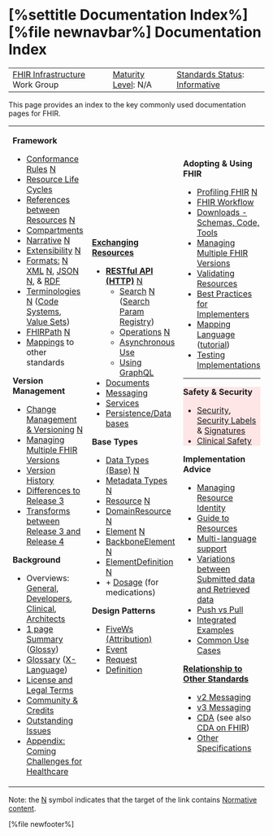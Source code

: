 \[%settitle Documentation Index%\]
\[%file newnavbar%\]
Documentation Index
===================

|                                                                                        |                                               |                                                                                         |
|----------------------------------------------------------------------------------------|-----------------------------------------------|-----------------------------------------------------------------------------------------|
| [FHIR Infrastructure](http://www.hl7.org/Special/committees/fiwg/index.cfm) Work Group | [Maturity Level](versions.html#maturity): N/A | [Standards Status](versions.html#std-process): [Informative](versions.html#std-process) |

This page provides an index to the key commonly used documentation pages for FHIR.

<table>
<colgroup>
<col width="33%" />
<col width="33%" />
<col width="33%" />
</colgroup>
<tbody>
<tr class="odd">
<td><p><strong>Framework</strong></p>
<ul>
<li><a href="conformance-rules.html">Conformance Rules</a> <a href="versions.html#std-process" class="normative-flag" title="Normative Content">N</a></li>
<li><a href="lifecycle.html">Resource Life Cycles</a></li>
<li><a href="references.html">References between Resources</a> <a href="versions.html#std-process" class="normative-flag" title="Normative Content">N</a></li>
<li><a href="compartmentdefinition.html">Compartments</a></li>
<li><a href="narrative.html">Narrative</a> <a href="versions.html#std-process" class="normative-flag" title="Normative Content">N</a></li>
<li><a href="extensibility.html">Extensibility</a> <a href="versions.html#std-process" class="normative-flag" title="Normative Content">N</a></li>
<li><a href="formats.html">Formats:</a> <a href="versions.html#std-process" class="normative-flag" title="Normative Content">N</a> <a href="xml.html">XML</a> <a href="versions.html#std-process" class="normative-flag" title="Normative Content">N</a>, <a href="json.html">JSON</a> <a href="versions.html#std-process" class="normative-flag" title="Normative Content">N</a>, &amp; <a href="rdf.html">RDF</a></li>
<li><a href="terminologies.html">Terminologies</a> <a href="versions.html#std-process" class="normative-flag" title="Normative Content">N</a> (<a href="terminologies-systems.html">Code Systems</a>, <a href="terminologies-valuesets.html">Value Sets</a>)</li>
<li><a href="fhirpath.html">FHIRPath</a> <a href="versions.html#std-process" class="normative-flag" title="Normative Content">N</a></li>
<li><a href="mappings.html">Mappings</a> to other standards</li>
</ul>
<p><strong>Version Management</strong></p>
<ul>
<li><a href="versions.html">Change Management &amp; Versioning</a> <a href="versions.html#std-process" class="normative-flag" title="Normative Content">N</a></li>
<li><a href="versioning.html">Managing Multiple FHIR Versions</a></li>
<li><a href="history.html">Version History</a></li>
<li><a href="diff.html">Differences to Release 3</a></li>
<li><a href="r3maps.html">Transforms between Release 3 and Release 4</a></li>
</ul>
<p><strong>Background</strong></p>
<ul>
<li>Overviews: <a href="overview.html">General</a>, <a href="overview-dev.html">Developers</a>,<br />
<a href="overview-clinical.html">Clinical</a>, <a href="overview-arch.html">Architects</a></li>
<li><a href="summary.html">1 page Summary</a> (<a href="fhir-glossy.pdf">Glossy</a>)</li>
<li><a href="help.html">Glossary</a> (<a href="glossary.html">X-Language</a>)</li>
<li><a href="license.html">License and Legal Terms</a></li>
<li><a href="credits.html">Community &amp; Credits</a></li>
<li><a href="todo.html">Outstanding Issues</a></li>
<li><a href="change.html">Appendix: Coming Challenges for Healthcare</a></li>
</ul></td>
<td><p><strong><a href="exchange-module.html">Exchanging Resources</a></strong></p>
<ul>
<li><a href="http.html"><strong>RESTful API (HTTP)</strong></a> <a href="versions.html#std-process" class="normative-flag" title="Normative Content">N</a>
<ul>
<li><a href="search.html">Search</a> <a href="versions.html#std-process" class="normative-flag" title="Normative Content">N</a> (<a href="searchparameter-registry.html">Search Param Registry</a>)</li>
<li><a href="operations.html">Operations</a> <a href="versions.html#std-process" class="normative-flag" title="Normative Content">N</a></li>
<li><a href="async.html">Asynchronous Use</a></li>
<li><a href="graphql.html">Using GraphQL</a></li>
</ul></li>
<li><a href="documents.html">Documents</a></li>
<li><a href="messaging.html">Messaging</a></li>
<li><a href="services.html">Services</a></li>
<li><a href="storage.html">Persistence/Data bases</a></li>
</ul>
<p><strong>Base Types</strong></p>
<ul>
<li><a href="datatypes.html">Data Types (Base)</a> <a href="versions.html#std-process" class="normative-flag" title="Normative Content">N</a></li>
<li><a href="metadatatypes.html">Metadata Types</a> <a href="versions.html#std-process" class="normative-flag" title="Normative Content">N</a></li>
<li><a href="resource.html">Resource</a> <a href="versions.html#std-process" class="normative-flag" title="Normative Content">N</a></li>
<li><a href="domainresource.html">DomainResource</a> <a href="versions.html#std-process" class="normative-flag" title="Normative Content">N</a></li>
<li><a href="element.html">Element</a> <a href="versions.html#std-process" class="normative-flag" title="Normative Content">N</a></li>
<li><a href="backboneelement.html">BackboneElement</a> <a href="versions.html#std-process" class="normative-flag" title="Normative Content">N</a></li>
<li><a href="elementdefinition.html">ElementDefinition</a> <a href="versions.html#std-process" class="normative-flag" title="Normative Content">N</a></li>
<li>+ <a href="dosage.html">Dosage</a> (for medications)</li>
</ul>
<p><strong>Design Patterns</strong></p>
<ul>
<li><a href="fivews.html">FiveWs (Attribution)</a></li>
<li><a href="event.html">Event</a></li>
<li><a href="request.html">Request</a></li>
<li><a href="definition.html">Definition</a></li>
</ul></td>
<td><p><strong>Adopting &amp; Using FHIR</strong></p>
<ul>
<li><a href="profiling.html">Profiling FHIR</a> <a href="versions.html#std-process" class="normative-flag" title="Normative Content">N</a></li>
<li><a href="workflow.html">FHIR Workflow</a></li>
<li><a href="downloads.html">Downloads - Schemas, Code, Tools</a></li>
<li><a href="versioning.html">Managing Multiple FHIR Versions</a></li>
<li><a href="validation.html">Validating Resources</a></li>
<li><a href="best-practices.html">Best Practices for Implementers</a></li>
<li><a href="mapping-language.html">Mapping Language</a> (<a href="mapping-tutorial.html">tutorial</a>)</li>
<li><a href="testing.html">Testing Implementations</a></li>
</ul>
<hr />
<div style="background-color: #ffe6e6">
<p><strong>Safety &amp; Security</strong></p>
<ul>
<li><a href="security.html">Security</a>, <a href="security-labels.html">Security Labels</a> &amp; <a href="signatures.html">Signatures</a></li>
<li><a href="safety.html">Clinical Safety</a></li>
</ul>
</div>
<p><strong>Implementation Advice</strong></p>
<ul>
<li><a href="managing.html">Managing Resource Identity</a></li>
<li><a href="resourceguide.html">Guide to Resources</a></li>
<li><a href="languages.html">Multi-language support</a></li>
<li><a href="updates.html">Variations between Submitted data and Retrieved data</a></li>
<li><a href="pushpull.html">Push vs Pull</a></li>
<li><a href="integrated-examples.html">Integrated Examples</a></li>
<li><a href="usecases.html">Common Use Cases</a></li>
</ul>
<p><a href="comparison.html"><strong>Relationship to Other Standards</strong></a></p>
<ul>
<li><a href="comparison-v2.html">v2 Messaging</a></li>
<li><a href="comparison-v3.html">v3 Messaging</a></li>
<li><a href="comparison-cda.html">CDA</a> (see also <a href="cda-intro.html">CDA on FHIR</a>)</li>
<li><a href="comparison-other.html">Other Specifications</a></li>
</ul></td>
</tr>
</tbody>
</table>

Note: the <a href="versions.html#std-process" class="normative-flag" title="Normative Content">N</a> symbol indicates that the target of the link contains [Normative content](versions.html#std-process).

\[%file newfooter%\]
